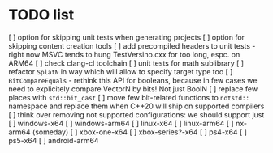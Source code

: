 # TODO list

[ ] option for skipping unit tests when generating projects
[ ] option for skipping content creation tools
[ ] add precompiled headers to unit tests - right now MSVC tends to hung TestVersino.cxx for too long, espc. on ARM64
[ ] check clang-cl toolchain
[ ] unit tests for math sublibrary
[ ] refactor `SplatN` in way which will allow to specify target type too
[ ] `BitCompareEquals` - rethink this API for booleans, because in few cases we need to explicitely compare VectorN by bits! Not just BoolN
[ ] replace few places with `std::bit_cast`
[ ] move few bit-related functions to `notstd::` namespace and replace them when C++20 will ship on supported compilers
[ ] think over removing not supported configurations: we should support just
    [ ] windows-x64
    [ ] windows-arm64
    [ ] linux-x64
    [ ] linux-arm64
    [ ] nx-arm64 (someday)
    [ ] xbox-one-x64
    [ ] xbox-series?-x64
    [ ] ps4-x64
    [ ] ps5-x64
    [ ] android-arm64

